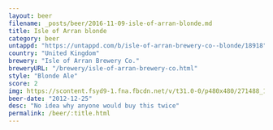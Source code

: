 ```yaml
---
layout: beer
filename: _posts/beer/2016-11-09-isle-of-arran-blonde.md
title: Isle of Arran blonde
category: beer
untappd: "https://untappd.com/b/isle-of-arran-brewery-co--blonde/18918"
country: "United Kingdom"
brewery: "Isle of Arran Brewery Co."
breweryURL: "/brewery/isle-of-arran-brewery-co.html"
style: "Blonde Ale"
score: 2
img: https://scontent.fsyd9-1.fna.fbcdn.net/v/t31.0-0/p480x480/271488_10151396304143745_1361559358_o.jpg?_nc_cat=110&_nc_sid=e007fa&_nc_ohc=D6LJYh4ymFMAX_VoMMA&_nc_ht=scontent.fsyd9-1.fna&tp=6&oh=e1241e4a3f7437acadd5b38524c6590c&oe=5F930887
beer-date: "2012-12-25"
desc: "No idea why anyone would buy this twice"
permalink: /beer/:title.html
---
```


